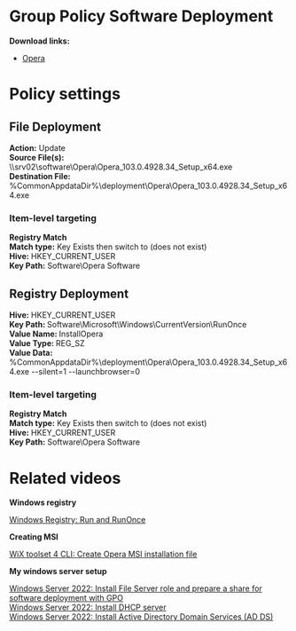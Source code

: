 # Group Policy Software Deployment
<b>Download links:</b> <br /> 
* [Opera](https://www.opera.com/download)

# Policy settings
## File Deployment
<b>Action:</b> Update <br />
<b>Source File(s):</b> \\\\srv02\software\Opera\Opera_103.0.4928.34_Setup_x64.exe <br />
<b>Destination File:</b> %CommonAppdataDir%\deployment\Opera\Opera_103.0.4928.34_Setup_x64.exe

### Item-level targeting
<b>Registry Match</b><br />
<b>Match type:</b> Key Exists then switch to (does not exist) <br />
<b>Hive:</b> HKEY_CURRENT_USER <br />
<b>Key Path:</b> Software\Opera Software

## Registry Deployment
<b>Hive:</b> HKEY_CURRENT_USER <br />
<b>Key Path: </b> Software\Microsoft\Windows\CurrentVersion\RunOnce <br />
<b>Value Name: </b> InstallOpera <br />
<b>Value Type: </b> REG_SZ <br />
<b>Value Data: </b> %CommonAppdataDir%\deployment\Opera\Opera_103.0.4928.34_Setup_x64.exe --silent=1 --launchbrowser=0

### Item-level targeting
<b>Registry Match</b><br />
<b>Match type:</b> Key Exists then switch to (does not exist) <br />
<b>Hive:</b> HKEY_CURRENT_USER <br />
<b>Key Path:</b> Software\Opera Software

# Related videos

<b>Windows registry</b>

[Windows Registry: Run and RunOnce](https://youtu.be/zgFzCq5uEPw) <br />

<b>Creating MSI</b>

[WiX toolset 4 CLI: Create Opera MSI installation file](https://youtu.be/PozkmCDNrg8)<br />

<b>My windows server setup</b>

[Windows Server 2022: Install File Server role and prepare a share for software deployment with GPO](https://youtu.be/jEWSdC2qwyA) <br />
[Windows Server 2022: Install DHCP server](https://youtu.be/8n0MD9stQis) <br />
[Windows Server 2022: Install Active Directory Domain Services (AD DS)](https://youtu.be/1cYewbW3Tl0) <br />
